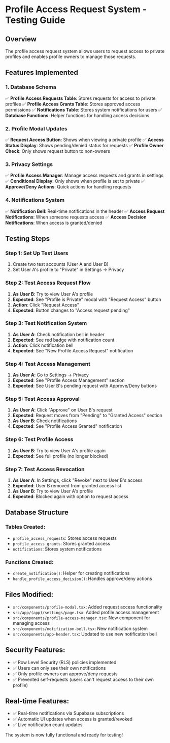 # Profile Access Request System - Testing Guide

## Overview
The profile access request system allows users to request access to private profiles and enables profile owners to manage those requests.

## Features Implemented

### 1. Database Schema
✅ **Profile Access Requests Table**: Stores requests for access to private profiles
✅ **Profile Access Grants Table**: Stores approved access permissions
✅ **Notifications Table**: Stores system notifications for users
✅ **Database Functions**: Helper functions for handling access decisions

### 2. Profile Modal Updates
✅ **Request Access Button**: Shows when viewing a private profile
✅ **Access Status Display**: Shows pending/denied status for requests
✅ **Profile Owner Check**: Only shows request button to non-owners

### 3. Privacy Settings
✅ **Profile Access Manager**: Manage access requests and grants in settings
✅ **Conditional Display**: Only shows when profile is set to private
✅ **Approve/Deny Actions**: Quick actions for handling requests

### 4. Notifications System
✅ **Notification Bell**: Real-time notifications in the header
✅ **Access Request Notifications**: When someone requests access
✅ **Access Decision Notifications**: When access is granted/denied

## Testing Steps

### Step 1: Set Up Test Users
1. Create two test accounts (User A and User B)
2. Set User A's profile to "Private" in Settings → Privacy

### Step 2: Test Access Request Flow
1. **As User B**: Try to view User A's profile
2. **Expected**: See "Profile is Private" modal with "Request Access" button
3. **Action**: Click "Request Access"
4. **Expected**: Button changes to "Access request pending"

### Step 3: Test Notification System
1. **As User A**: Check notification bell in header
2. **Expected**: See red badge with notification count
3. **Action**: Click notification bell
4. **Expected**: See "New Profile Access Request" notification

### Step 4: Test Access Management
1. **As User A**: Go to Settings → Privacy
2. **Expected**: See "Profile Access Management" section
3. **Expected**: See User B's pending request with Approve/Deny buttons

### Step 5: Test Access Approval
1. **As User A**: Click "Approve" on User B's request
2. **Expected**: Request moves from "Pending" to "Granted Access" section
3. **As User B**: Check notifications
4. **Expected**: See "Profile Access Granted" notification

### Step 6: Test Profile Access
1. **As User B**: Try to view User A's profile again
2. **Expected**: See full profile (no longer blocked)

### Step 7: Test Access Revocation
1. **As User A**: In Settings, click "Revoke" next to User B's access
2. **Expected**: User B removed from granted access list
3. **As User B**: Try to view User A's profile
4. **Expected**: Blocked again with option to request access

## Database Structure

### Tables Created:
- `profile_access_requests`: Stores access requests
- `profile_access_grants`: Stores granted access
- `notifications`: Stores system notifications

### Functions Created:
- `create_notification()`: Helper for creating notifications
- `handle_profile_access_decision()`: Handles approve/deny actions

## Files Modified:
- `src/components/profile-modal.tsx`: Added request access functionality
- `src/app/(app)/settings/page.tsx`: Added profile access management
- `src/components/profile-access-manager.tsx`: New component for managing access
- `src/components/notification-bell.tsx`: New notification system
- `src/components/app-header.tsx`: Updated to use new notification bell

## Security Features:
- ✅ Row Level Security (RLS) policies implemented
- ✅ Users can only see their own notifications
- ✅ Only profile owners can approve/deny requests
- ✅ Prevented self-requests (users can't request access to their own profile)

## Real-time Features:
- ✅ Real-time notifications via Supabase subscriptions
- ✅ Automatic UI updates when access is granted/revoked
- ✅ Live notification count updates

The system is now fully functional and ready for testing!
